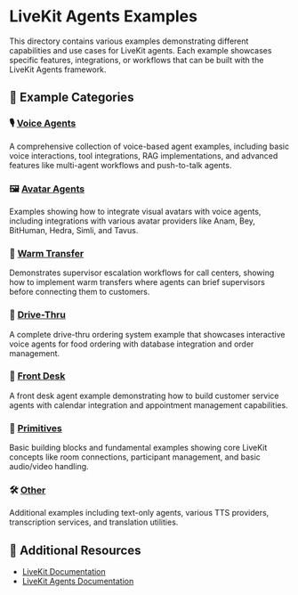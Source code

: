 # LiveKit Agents Examples

This directory contains various examples demonstrating different capabilities and use cases for LiveKit agents. Each example showcases specific features, integrations, or workflows that can be built with the LiveKit Agents framework.

## 📁 Example Categories

### 🎙️ [Voice Agents](./voice_agents/)
A comprehensive collection of voice-based agent examples, including basic voice interactions, tool integrations, RAG implementations, and advanced features like multi-agent workflows and push-to-talk agents.

### 🖼️ [Avatar Agents](./avatar_agents/)
Examples showing how to integrate visual avatars with voice agents, including integrations with various avatar providers like Anam, Bey, BitHuman, Hedra, Simli, and Tavus.

### 🔄 [Warm Transfer](./warm-transfer/)
Demonstrates supervisor escalation workflows for call centers, showing how to implement warm transfers where agents can brief supervisors before connecting them to customers.

### 🚗 [Drive-Thru](./drive-thru/)
A complete drive-thru ordering system example that showcases interactive voice agents for food ordering with database integration and order management.

### 🏢 [Front Desk](./frontdesk/)
A front desk agent example demonstrating how to build customer service agents with calendar integration and appointment management capabilities.

### 🔧 [Primitives](./primitives/)
Basic building blocks and fundamental examples showing core LiveKit concepts like room connections, participant management, and basic audio/video handling.

### 🛠️ [Other](./other/)
Additional examples including text-only agents, various TTS providers, transcription services, and translation utilities.

## 📖 Additional Resources

- [LiveKit Documentation](https://docs.livekit.io/)
- [LiveKit Agents Documentation](https://docs.livekit.io/agents/)
